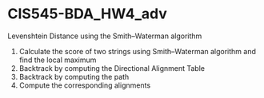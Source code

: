 # CIS545-BDA_HW4_adv
Levenshtein Distance using the Smith–Waterman algorithm
1. Calculate the score of two strings using Smith–Waterman algorithm and find the local maximum
2. Backtrack by computing the Directional Alignment Table
3. Backtrack by computing the path
4. Compute the corresponding alignments
